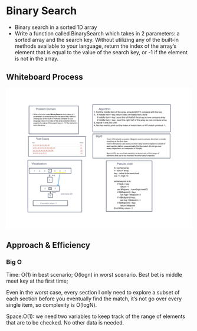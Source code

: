 # Binary Search
<!-- Description of the challenge -->
- Binary search in a sorted 1D array
- Write a function called BinarySearch which takes in 2 parameters:
a sorted array and the search key. Without utilizing any of the built-in methods
available to your language, return the index of the array’s element that is equal
to the value of the search key, or -1 if the element is not in the array.

## Whiteboard Process
<!-- Embedded whiteboard image -->
![Array Binary Serch](Binary_Search.png)

## Approach & Efficiency
<!-- What approach did you take? Discuss Why. What is the Big O space/time for this approach? -->


### Big O
Time: O(1) in best scenario; O(logn) in worst scenario. Best bet is middle meet key at the first time;

Even in the worst case, every section I only need to explore a subset of each section before you eventually find the match, it’s not go over every single item, so complexity is O(logN).



Space:O(1): we need two variables to keep track of the range of elements that are to be checked. No other data is needed.
